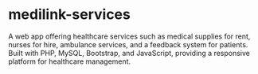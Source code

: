 # medilink-services
A web app offering healthcare services such as medical supplies for rent, nurses for hire, ambulance services, and a feedback system for patients. Built with PHP, MySQL, Bootstrap, and JavaScript, providing a responsive platform for healthcare management.
